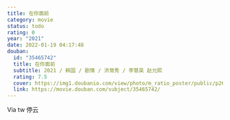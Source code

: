 ```yaml
---
title: 在你面前
category: movie
status: todo
rating: 0
year: "2021"
date: 2022-01-19 04:17:48
douban:
  id: "35465742"
  title: 在你面前
  subtitle: 2021 / 韩国 / 剧情 / 洪常秀 / 李慧英 赵允熙
  rating: 7.5
  cover: https://img1.doubanio.com/view/photo/m_ratio_poster/public/p2692035069.jpg
  link: https://movie.douban.com/subject/35465742/
---
```


Via tw 停云